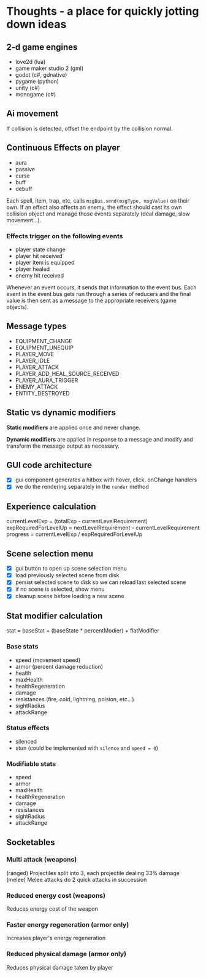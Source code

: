 # Thoughts - a place for quickly jotting down ideas

## 2-d game engines

- love2d (lua)
- game maker studio 2 (gml)
- godot (c#, gdnative)
- pygame (python)
- unity (c#)
- monogame (c#)

## Ai movement

If collision is detected, offset the endpoint by the collision normal.

## Continuous Effects on player

- aura
- passive
- curse
- buff
- debuff

Each spell, item, trap, etc, calls `msgBus.send(msgType, msgValue)` on their own. If an effect also affects an enemy, the effect should cast its own collision object and manage those events separately (deal damage, slow movement...).

### Effects trigger on the following events

- player state change
- player hit received
- player item is equipped
- player healed
- enemy hit received

Whenever an event occurs, it sends that information to the event bus. Each event in the event bus gets run through a series of reducers and the final value is then sent as a message to the appropriate receivers (game objects).

## Message types

- EQUIPMENT_CHANGE
- EQUIPMENT_UNEQUIP
- PLAYER_MOVE
- PLAYER_IDLE
- PLAYER_ATTACK
- PLAYER_ADD_HEAL_SOURCE_RECEIVED
- PLAYER_AURA_TRIGGER
- ENEMY_ATTACK
- ENTITY_DESTROYED

## Static vs dynamic modifiers

**Static modifiers** are applied once and never change.

**Dynamic modifiers** are applied in response to a message and modify and transform the message output as necessary.

## GUI code architecture

- [x] gui component generates a hitbox with hover, click, onChange handlers
- [x] we do the rendering separately in the `render` method

## Experience calculation

currentLevelExp = (totalExp - currentLevelRequirement)
expRequiredForLevelUp = nextLevelRequirement - currentLevelRequirement
progress = currentLevelExp / expRequiredForLevelUp

## Scene selection menu

- [x] gui button to open up scene selection menu
- [x] load previously selected scene from disk
- [x] persist selected scene to disk so we can reload last selected scene
- [x] if no scene is selected, show menu
- [x] cleanup scene before loading a new scene

## Stat modifier calculation

stat = baseStat + (baseState * percentModier) + flatModifier

### Base stats

- speed (movement speed)
- armor (percent damage reduction)
- health
- maxHealth
- healthRegeneration
- damage
- resistances (fire, cold, lightning, poision, etc...)
- sightRadius
- attackRange

### Status effects

- silenced
- stun (could be implemented with `silence` and `speed = 0`)

### Modifiable stats

- speed
- armor
- maxHealth
- healthRegeneration
- damage
- resistances
- sightRadius
- attackRange

## Socketables

### Multi attack (weapons)

(ranged) Projectiles split into 3, each projectile dealing 33% damage
(melee) Melee attacks do 2 quick attacks in succession

### Reduced energy cost (weapons)

Reduces energy cost of the weapon

### Faster energy regeneration (armor only)

Increases player's energy regeneration

### Reduced physical damage (armor only)

Reduces physical damage taken by player
